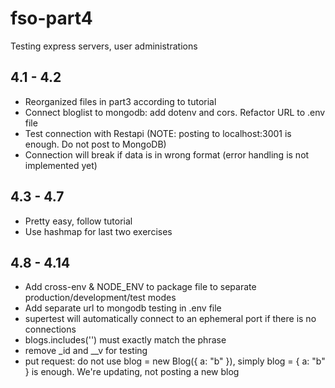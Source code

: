 # fso-part4

Testing express servers, user administrations

## 4.1 - 4.2

- Reorganized files in part3 according to tutorial
- Connect bloglist to mongodb: add dotenv and cors. Refactor URL to .env file
- Test connection with Restapi (NOTE: posting to localhost:3001 is enough. Do not post to MongoDB)
- Connection will break if data is in wrong format (error handling is not implemented yet)

## 4.3 - 4.7

- Pretty easy, follow tutorial
- Use hashmap for last two exercises

## 4.8 - 4.14

- Add cross-env & NODE_ENV to package file to separate production/development/test modes
- Add separate url to mongodb testing in .env file
- supertest will automatically connect to an ephemeral port if there is no connections
- blogs.includes('') must exactly match the phrase
- remove _id and __v for testing
- put request: do not use blog = new Blog({ a: "b" }), simply blog = { a: "b" } is enough. We're updating, not posting a new blog